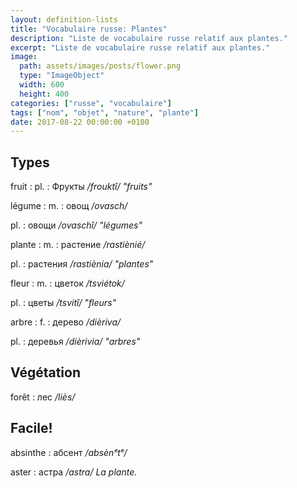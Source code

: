 ```yaml
---
layout: definition-lists
title: "Vocabulaire russe: Plantes"
description: "Liste de vocabulaire russe relatif aux plantes."
excerpt: "Liste de vocabulaire russe relatif aux plantes."
image:
  path: assets/images/posts/flower.png
  type: "ImageObject"
  width: 600
  height: 400
categories: ["russe", "vocabulaire"]
tags: ["nom", "objet", "nature", "plante"]
date: 2017-08-22 00:00:00 +0100
---
```


## Types

fruit
: pl.
  : Фрукты
  */frouktî/ "fruits"*

légume
: m.
  : овощ
  */ovasch/*

  pl.
  : овощи
  */ovaschî/ "légumes"*

plante
: m.
  : растение
  */rastiènié/*

  pl.
  : растения
  */rastiènia/ "plantes"*

fleur
: m.
  : цветок
  */tsviétok/*

  pl.
  : цветы
  */tsvitî/ "fleurs"*

arbre
: f.
  : дерево
  */dièriva/*

  pl.
  : деревья
  */dièrivia/ "arbres"*


## Végétation

forêt
: лес
*/liès/*


## Facile!

absinthe
: абсент
*/absènᵉtᵉ/*

aster
: астра
*/astra/ La plante.*
